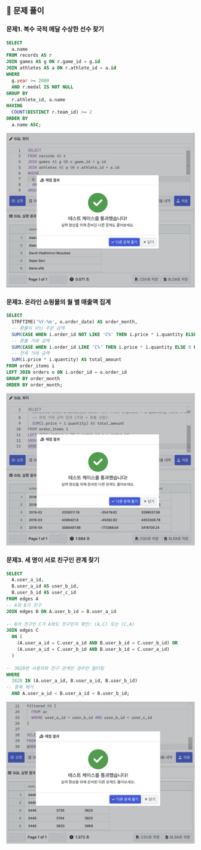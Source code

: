 ## 📝 문제 풀이
### 문제1. 복수 국적 메달 수상한 선수 찾기

```sql
SELECT 
  a.name
FROM records AS r
JOIN games AS g ON r.game_id = g.id
JOIN athletes AS a ON r.athlete_id = a.id
WHERE 
  g.year >= 2000
  AND r.medal IS NOT NULL
GROUP BY 
  r.athlete_id, a.name
HAVING 
  COUNT(DISTINCT r.team_id) >= 2
ORDER BY 
  a.name ASC;
```
<img src="./image/week6_1.png" width="600"/>

### 문제3. 온라인 쇼핑몰의 월 별 매출액 집계

```sql
SELECT
  STRFTIME('%Y-%m', o.order_date) AS order_month,
  -- 환불이 아닌 주문 금액
  SUM(CASE WHEN i.order_id NOT LIKE 'C%' THEN i.price * i.quantity ELSE 0 END) AS ordered_amount,
  -- 환불 거래 금액
  SUM(CASE WHEN i.order_id LIKE 'C%' THEN i.price * i.quantity ELSE 0 END) AS canceled_amount,
  -- 전체 거래 금액
  SUM(i.price * i.quantity) AS total_amount
FROM order_items i
LEFT JOIN orders o ON i.order_id = o.order_id
GROUP BY order_month
ORDER BY order_month;
```
<img src="./image/week6_2.png" width="600"/>

### 문제3. 세 명이 서로 친구인 관계 찾기
```sql
SELECT
  A.user_a_id,
  B.user_a_id AS user_b_id,
  B.user_b_id AS user_c_id
FROM edges A
-- A와 B가 친구
JOIN edges B ON A.user_b_id = B.user_a_id

-- B의 친구인 C가 A와도 친구인지 확인: (A,C) 또는 (C,A)
JOIN edges C 
  ON (
    (A.user_a_id = C.user_a_id AND B.user_b_id = C.user_b_id) OR
    (A.user_a_id = C.user_b_id AND B.user_b_id = C.user_a_id)
  )

-- 3820번 사용자와 친구 관계인 경우만 필터링
WHERE
  3820 IN (A.user_a_id, B.user_a_id, B.user_b_id)
-- 중복 제거
  AND A.user_a_id < B.user_a_id < B.user_b_id;
```
<img src="./image/week6_3.png" width="600"/>
